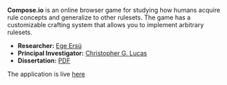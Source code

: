 **Compose.io** is an online browser game for studying how humans acquire rule concepts and generalize to other rulesets. The game has a customizable crafting system that allows you to implement arbitrary rulesets. 

* **Researcher:** [Ege Ersü](https://egeersu.github.io/)
* **Principal Investigator:** [Christopher G. Lucas](https://homepages.inf.ed.ac.uk/clucas2/)
* **Dissertation:** [PDF](https://egeersu.github.io/papers/dissertation.pdf)

The application is live [here](https://romantic-sinoussi-657706.netlify.app/)

